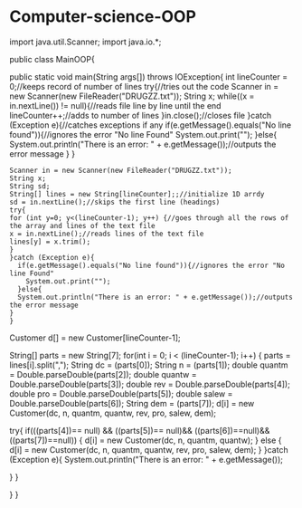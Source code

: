 Computer-science-OOP
====================

import java.util.Scanner;
import java.io.*;

public class MainOOP{
  
  public static void main(String args[]) throws IOException{
    int lineCounter = 0;//keeps record of number of lines
    try{//tries out the code
      Scanner in = new Scanner(new FileReader("DRUGZZ.txt"));
      String x;
      while((x = in.nextLine()) != null){//reads file line by line until the end
          lineCounter++;//adds to number of lines
}in.close();//closes file
    }catch (Exception e){//catches exceptions if any
      if(e.getMessage().equals("No line found")){//ignores the error "No line Found"
        System.out.print("");
      }else{  
      System.out.println("There is an error: " + e.getMessage());//outputs the error message
    } 
    }
     
    Scanner in = new Scanner(new FileReader("DRUGZZ.txt"));
    String x;
    String sd;
    String[] lines = new String[lineCounter];;//initialize 1D arrdy 
    sd = in.nextLine();//skips the first line (headings)
    try{
    for (int y=0; y<(lineCounter-1); y++) {//goes through all the rows of the array and lines of the text file
    x = in.nextLine();//reads lines of the text file
    lines[y] = x.trim();
    }
    }catch (Exception e){
      if(e.getMessage().equals("No line found")){//ignores the error "No line Found"
        System.out.print("");
      }else{
      System.out.println("There is an error: " + e.getMessage());//outputs the error message
    } 
    }
      
  Customer d[] = new Customer[lineCounter-1];

  String[] parts = new String[7];
  for(int i = 0; i < (lineCounter-1); i++) {
   parts = lines[i].split(",");
   String dc = (parts[0]);
   String n = (parts[1]);
   double quantm = Double.parseDouble(parts[2]);
   double quantw = Double.parseDouble(parts[3]);
   double rev = Double.parseDouble(parts[4]);
   double pro = Double.parseDouble(parts[5]);
   double salew = Double.parseDouble(parts[6]);
   String dem = (parts[7]);
   d[i] = new Customer(dc, n, quantm, quantw, rev, pro, salew, dem); 

   try{
   if(((parts[4])== null) && ((parts[5])== null)&& ((parts[6])==null)&& ((parts[7])==null)) {
    d[i] = new Customer(dc, n, quantm, quantw);
   } else {
    d[i] = new Customer(dc, n, quantm, quantw, rev, pro, salew, dem);
   }
   }catch (Exception e){
     System.out.println("There is an error: " + e.getMessage());
        
  }
}
  
}
}
